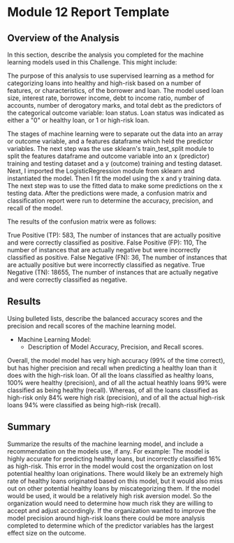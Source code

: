 # Module 12 Report Template

## Overview of the Analysis

In this section, describe the analysis you completed for the machine learning models used in this Challenge. This might include:

The purpose of this analysis to use supervised learning as a method for categorizing loans into healthy and high-risk based on a number of features, or characteristics, of the borrower and loan. The model used loan size, interest rate, borrower income, debt to income ratio, number of accounts, number of derogatory marks, and total debt as the predictors of the categorical outcome variable: loan status. Loan status was indicated as either a "0" or healthy loan, or 1 or high-risk loan. 

The stages of machine learning were to separate out the data into an array or outcome variable, and a features dataframe which held the predictor variables. The next step was the use sklearn's train_test_split module to split the features dataframe and outcome variable into an x (predictor) training and testing dataset and a y (outcome) training and testing dataset. Next, I imported the LogisticRegression module from sklearn and instantiated the model. Then I fit the model using the x and y training data. The next step was to use the fitted data to make some predictions on the x testing data. After the predictions were made, a confusion matrix and classification report were run to determine the accuracy, precision, and recall of the model.  

The results of the confusion matrix were as follows:

True Positive (TP): 583, The number of instances that are actually positive and were correctly classified as positive.
False Positive (FP): 110, The number of instances that are actually negative but were incorrectly classified as positive.
False Negative (FN): 36, The number of instances that are actually positive but were incorrectly classified as negative.
True Negative (TN): 18655, The number of instances that are actually negative and were correctly classified as negative.


## Results

Using bulleted lists, describe the balanced accuracy scores and the precision and recall scores of the machine learning model.

* Machine Learning Model:
  * Description of Model Accuracy, Precision, and Recall scores.

Overall, the model model has very high accuracy (99% of the time correct), but has higher precision and recall when predicting a healthy loan than it does with the high-risk loan. Of all the loans classified as healthy loans, 100% were healthy (precision), and of all the actual heathly loans 99% were classified as being healthy (recall). Whereas, of all the loans classified as high-risk only 84% were high risk (precision), and of all the actual high-risk loans 94% were classified as being high-risk (recall).  



## Summary

Summarize the results of the machine learning model, and include a recommendation on the models use, if any. For example:
The model is highly accurate for predicting healthy loans, but incorrectly classified 16% as high-risk. This error in the model would cost the organization on lost potential healthy loan originations.  There would likely be an extremely high rate of healthy loans originated based on this model, but it would also miss out on other potential healthy loans by miscategorizing them. If the model would be used, it would be a relatively high risk aversion model. So the organization would need to determine how much risk they are willing to accept and adjust accordingly. If the organization wanted to improve the model precision around high-risk loans there could be more analysis completed to determine which of the predictor variables has the largest effect size on the outcome.



